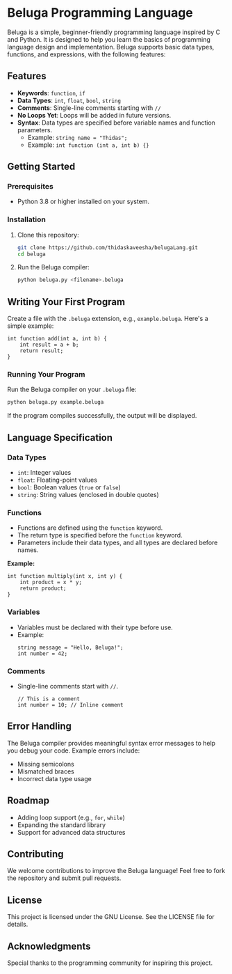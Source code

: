 # Beluga Programming Language

Beluga is a simple, beginner-friendly programming language inspired by C and Python. It is designed to help you learn the basics of programming language design and implementation. Beluga supports basic data types, functions, and expressions, with the following features:

## Features
- **Keywords**: `function`, `if`
- **Data Types**: `int`, `float`, `bool`, `string`
- **Comments**: Single-line comments starting with `//`
- **No Loops Yet**: Loops will be added in future versions.
- **Syntax**: Data types are specified before variable names and function parameters.
  - Example: `string name = "Thidas";`
  - Example: `int function (int a, int b) {}`

## Getting Started

### Prerequisites
- Python 3.8 or higher installed on your system.

### Installation
1. Clone this repository:
   ```bash
   git clone https://github.com/thidaskaveesha/belugaLang.git
   cd beluga
   ```
2. Run the Beluga compiler:
   ```bash
   python beluga.py <filename>.beluga
   ```

## Writing Your First Program
Create a file with the `.beluga` extension, e.g., `example.beluga`. Here's a simple example:

```beluga
int function add(int a, int b) {
    int result = a + b;
    return result;
}
```

### Running Your Program
Run the Beluga compiler on your `.beluga` file:
```bash
python beluga.py example.beluga
```
If the program compiles successfully, the output will be displayed.

## Language Specification

### Data Types
- `int`: Integer values
- `float`: Floating-point values
- `bool`: Boolean values (`true` or `false`)
- `string`: String values (enclosed in double quotes)

### Functions
- Functions are defined using the `function` keyword.
- The return type is specified before the `function` keyword.
- Parameters include their data types, and all types are declared before names.
  
**Example:**
```beluga
int function multiply(int x, int y) {
    int product = x * y;
    return product;
}
```

### Variables
- Variables must be declared with their type before use.
- Example:
  ```beluga
  string message = "Hello, Beluga!";
  int number = 42;
  ```

### Comments
- Single-line comments start with `//`.
  ```beluga
  // This is a comment
  int number = 10; // Inline comment
  ```

## Error Handling
The Beluga compiler provides meaningful syntax error messages to help you debug your code. Example errors include:
- Missing semicolons
- Mismatched braces
- Incorrect data type usage

## Roadmap
- Adding loop support (e.g., `for`, `while`)
- Expanding the standard library
- Support for advanced data structures

## Contributing
We welcome contributions to improve the Beluga language! Feel free to fork the repository and submit pull requests.

## License
This project is licensed under the GNU License. See the LICENSE file for details.

## Acknowledgments
Special thanks to the programming community for inspiring this project.
